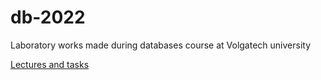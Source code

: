 # db-2022

Laboratory works made during databases course at Volgatech university

[Lectures and tasks](https://www.dropbox.com/sh/noj4zvp5um4lg49/AABJBcRR-ptb6mZKn1fff8HGa?dl=0)